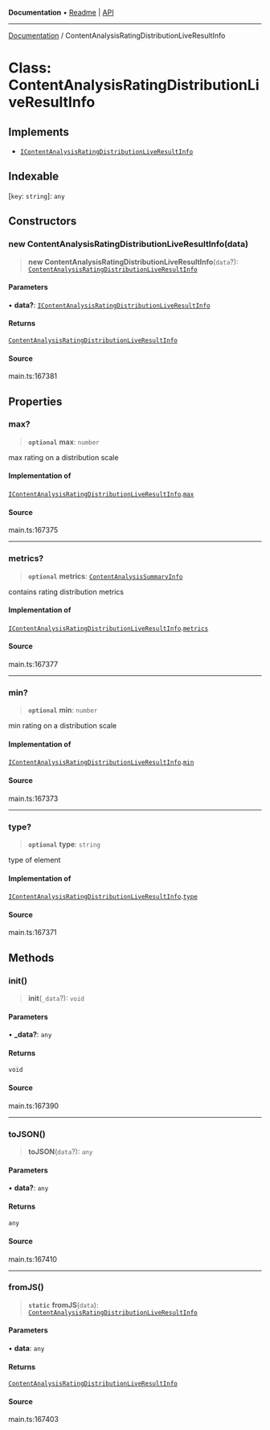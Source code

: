 **Documentation** • [Readme](../README.md) \| [API](../globals.md)

***

[Documentation](../README.md) / ContentAnalysisRatingDistributionLiveResultInfo

# Class: ContentAnalysisRatingDistributionLiveResultInfo

## Implements

- [`IContentAnalysisRatingDistributionLiveResultInfo`](../interfaces/IContentAnalysisRatingDistributionLiveResultInfo.md)

## Indexable

 \[`key`: `string`\]: `any`

## Constructors

### new ContentAnalysisRatingDistributionLiveResultInfo(data)

> **new ContentAnalysisRatingDistributionLiveResultInfo**(`data`?): [`ContentAnalysisRatingDistributionLiveResultInfo`](ContentAnalysisRatingDistributionLiveResultInfo.md)

#### Parameters

• **data?**: [`IContentAnalysisRatingDistributionLiveResultInfo`](../interfaces/IContentAnalysisRatingDistributionLiveResultInfo.md)

#### Returns

[`ContentAnalysisRatingDistributionLiveResultInfo`](ContentAnalysisRatingDistributionLiveResultInfo.md)

#### Source

main.ts:167381

## Properties

### max?

> **`optional`** **max**: `number`

max rating on a distribution scale

#### Implementation of

[`IContentAnalysisRatingDistributionLiveResultInfo`](../interfaces/IContentAnalysisRatingDistributionLiveResultInfo.md).[`max`](../interfaces/IContentAnalysisRatingDistributionLiveResultInfo.md#max)

#### Source

main.ts:167375

***

### metrics?

> **`optional`** **metrics**: [`ContentAnalysisSummaryInfo`](ContentAnalysisSummaryInfo.md)

contains rating distribution metrics

#### Implementation of

[`IContentAnalysisRatingDistributionLiveResultInfo`](../interfaces/IContentAnalysisRatingDistributionLiveResultInfo.md).[`metrics`](../interfaces/IContentAnalysisRatingDistributionLiveResultInfo.md#metrics)

#### Source

main.ts:167377

***

### min?

> **`optional`** **min**: `number`

min rating on a distribution scale

#### Implementation of

[`IContentAnalysisRatingDistributionLiveResultInfo`](../interfaces/IContentAnalysisRatingDistributionLiveResultInfo.md).[`min`](../interfaces/IContentAnalysisRatingDistributionLiveResultInfo.md#min)

#### Source

main.ts:167373

***

### type?

> **`optional`** **type**: `string`

type of element

#### Implementation of

[`IContentAnalysisRatingDistributionLiveResultInfo`](../interfaces/IContentAnalysisRatingDistributionLiveResultInfo.md).[`type`](../interfaces/IContentAnalysisRatingDistributionLiveResultInfo.md#type)

#### Source

main.ts:167371

## Methods

### init()

> **init**(`_data`?): `void`

#### Parameters

• **\_data?**: `any`

#### Returns

`void`

#### Source

main.ts:167390

***

### toJSON()

> **toJSON**(`data`?): `any`

#### Parameters

• **data?**: `any`

#### Returns

`any`

#### Source

main.ts:167410

***

### fromJS()

> **`static`** **fromJS**(`data`): [`ContentAnalysisRatingDistributionLiveResultInfo`](ContentAnalysisRatingDistributionLiveResultInfo.md)

#### Parameters

• **data**: `any`

#### Returns

[`ContentAnalysisRatingDistributionLiveResultInfo`](ContentAnalysisRatingDistributionLiveResultInfo.md)

#### Source

main.ts:167403
